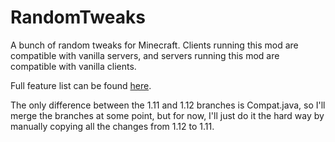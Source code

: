 # RandomTweaks

A bunch of random tweaks for Minecraft. Clients running this mod are compatible with vanilla
servers, and servers running this mod are compatible with vanilla clients.

Full feature list can be found [here](https://minecraft.curseforge.com/projects/randomtweaks).

The only difference between the 1.11 and 1.12 branches is Compat.java, so I'll merge the
branches at some point, but for now, I'll just do it the hard way by manually copying all the
changes from 1.12 to 1.11.
